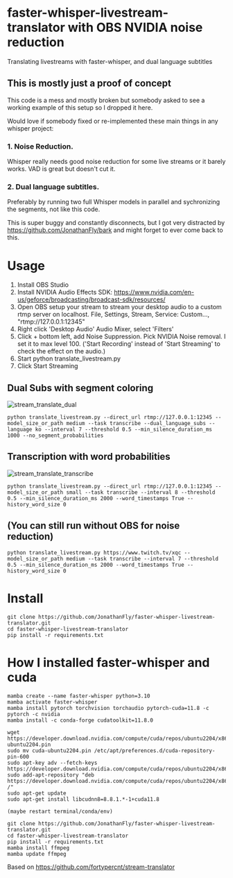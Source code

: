 # faster-whisper-livestream-translator with OBS NVIDIA noise reduction
Translating livestreams with faster-whisper, and dual language subtitles

## This is mostly just a proof of concept

This code is a mess and mostly broken but somebody asked to see a working example of this setup so I dropped it here.

Would love if somebody fixed or re-implemented these main things in any whisper project:

### 1. Noise Reduction. 
Whisper really needs good noise reduction for some live streams or it barely works. VAD is great but doesn't cut it.
### 2. Dual language subtitles.
Preferably by running two full Whisper models in parallel and sychronizing the segments, not like this code.

This is super buggy and constantly disconnects, but I got very distracted by https://github.com/JonathanFly/bark and might forget to ever come back to this.

# Usage

1. Install OBS Studio
2. Install NVIDIA Audio Effects SDK:
https://www.nvidia.com/en-us/geforce/broadcasting/broadcast-sdk/resources/
3. Open OBS setup your stream to stream your desktop audio to a custom rtmp server on localhost.
File, Settings, Stream, Service: Custom..., "rtmp://127.0.0.1:12345"
4. Right click 'Desktop Audio' Audio Mixer, select 'Filters'
5. Click + bottom left, add Noise Suppression. Pick NVIDIA Noise removal. I set it to max level 100. ('Start Recording' instead of 'Start Streaming' to check the effect on the audio.)
6. Start python translate_livestream.py 
7. Click Start Streaming

## Dual Subs with segment coloring
![stream_translate_dual](https://user-images.githubusercontent.com/163408/234679630-cf69aaa6-c83f-48b5-865b-499c86b675b3.PNG)
```
python translate_livestream.py --direct_url rtmp://127.0.0.1:12345 --model_size_or_path medium --task transcribe --dual_language_subs --language ko --interval 7 --threshold 0.5 --min_silence_duration_ms 1000 --no_segment_probabilities
```

## Transcription with word probabilities
![stream_translate_transcribe](https://user-images.githubusercontent.com/163408/234680044-d8549991-9676-40a6-904e-f9e6c72884fe.PNG)
```
python translate_livestream.py --direct_url rtmp://127.0.0.1:12345 --model_size_or_path small --task transcribe --interval 8 --threshold 0.5 --min_silence_duration_ms 2000 --word_timestamps True --history_word_size 0
```

## (You can still run without OBS for noise reduction)
```
python translate_livestream.py https://www.twitch.tv/xqc --model_size_or_path medium --task transcribe --interval 7 --threshold 0.5 --min_silence_duration_ms 2000 --word_timestamps True --history_word_size 0
```

# Install
```
git clone https://github.com/JonathanFly/faster-whisper-livestream-translator.git
cd faster-whisper-livestream-translator
pip install -r requirements.txt
```

# How I installed faster-whisper and cuda
```
mamba create --name faster-whisper python=3.10
mamba activate faster-whisper
mamba install pytorch torchvision torchaudio pytorch-cuda=11.8 -c pytorch -c nvidia
mamba install -c conda-forge cudatoolkit=11.8.0

wget https://developer.download.nvidia.com/compute/cuda/repos/ubuntu2204/x86_64/cuda-ubuntu2204.pin
sudo mv cuda-ubuntu2204.pin /etc/apt/preferences.d/cuda-repository-pin-600
sudo apt-key adv --fetch-keys https://developer.download.nvidia.com/compute/cuda/repos/ubuntu2204/x86_64/3bf863cc.pub
sudo add-apt-repository "deb https://developer.download.nvidia.com/compute/cuda/repos/ubuntu2204/x86_64/ /"
sudo apt-get update
sudo apt-get install libcudnn8=8.8.1.*-1+cuda11.8

(maybe restart terminal/conda/env)

git clone https://github.com/JonathanFly/faster-whisper-livestream-translator.git
cd faster-whisper-livestream-translator
pip install -r requirements.txt
mamba install ffmpeg
mamba update ffmpeg
```


Based on https://github.com/fortypercnt/stream-translator 
